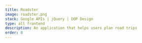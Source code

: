 ```yaml
---
title: Roadster
image: roadster.png
stack: Google APIs | jQuery | OOP Design
type: all frontend
description: An application that helps users plan road trips
order: 8
---
```

